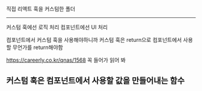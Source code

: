 직접 리액트 훅을 커스텀한 폴더

---------------------------------------------------------------
커스텀 훅에선 로직 처리
컴포넌트에선 UI 처리 

컴포넌트에서 커스텀 훅을 사용해야하니까 
커스텀 훅은 return으로 컴포넌트에서 사용할 무언가를 return해야함 

https://careerly.co.kr/qnas/1568 꼭 들어가 읽어 봐 

커스텀 훅은 
컴포넌트에서 사용할 값을 만들어내는 함수
---------------------------------------------------------------